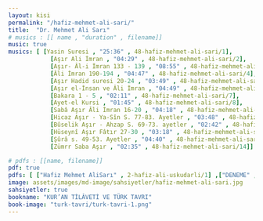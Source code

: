 ```yaml
---
layout: kisi
permalink: "/hafiz-mehmet-ali-sari/"
title:  "Dr. Mehmet Ali Sarı"
# musics : [[ name , "duration" , filename]]
music: true
musics: [ [Yasin Suresi , "25:36" , 48-hafiz-mehmet-ali-sari/1],
            [Aşır Ali İmran , "04:29" , 48-hafiz-mehmet-ali-sari/2],
            [Aşır- Âl-i İmran 133 - 139 , "08:55" , 48-hafiz-mehmet-ali-sari/3],
            [Âli İmran 190-194 , "04:47" , 48-hafiz-mehmet-ali-sari/4],
            [Aşır Hadid suresi 20-24 , "03:49" , 48-hafiz-mehmet-ali-sari/5],
            [Aşır el-İnsan ve Âli İmran , "04:49" , 48-hafiz-mehmet-ali-sari/6],
            [Bakara 1 - 5 , "02:11" , 48-hafiz-mehmet-ali-sari/7],
            [Ayet-el Kursi , "01:45" , 48-hafiz-mehmet-ali-sari/8],
            [Sabâ Aşır Âli İmran 16-20 , "04:18" , 48-hafiz-mehmet-ali-sari/9],
            [Hicaz Aşır - Ya-Sîn S. 77-83. Ayetler , "03:48" , 48-hafiz-mehmet-ali-sari/10],
            [Bûselik Aşır - Ahzap S. 69-73. ayetler , "02:42" , 48-hafiz-mehmet-ali-sari/11],
            [Hüseynî Aşır Fâtır 27-30 , "03:18" , 48-hafiz-mehmet-ali-sari/12],
            [Şûrâ s. 49-53. Ayetler , "04:40" , 48-hafiz-mehmet-ali-sari/13],
            [Zümrr Saba Aşır , "02:35" , 48-hafiz-mehmet-ali-sari/14]]

# pdfs : [[name, filename]]
pdf: true
pdfs: [ ["Hafiz Mehmet AliSarı" , 2-hafiz-ali-uskudarli/1] ,["DENEME" , 2-hafiz-ali-uskudarli/1] ]
image: assets/images/md-image/sahsiyetler/hafiz-mehmet-ali-sari.jpg
sahsiyetler: true
bookname: "KUR’AN TİLÂVETİ VE TÜRK TAVRI"
book-image: "turk-tavri/turk-tavri-1.png"
---
```


